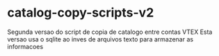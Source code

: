 # catalog-copy-scripts-v2

Segunda versao do script de copia de catalogo entre contas VTEX
Esta versao usa o sqlite ao inves de arquivos texto para armazenar as informacoes
